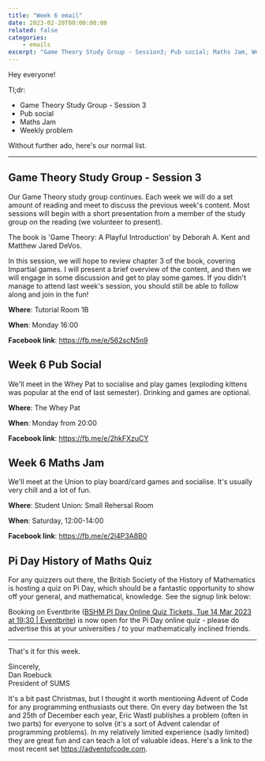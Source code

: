 ```yaml
---
title: "Week 6 email"
date: 2023-02-20T00:00:00:00
related: false
categories:
    - emails
excerpt: "Game Theory Study Group - Session3; Pub social; Maths Jam, Weekly Problem"
---
```

Hey everyone!

Tl;dr:

- Game Theory Study Group - Session 3
- Pub social
- Maths Jam
- Weekly problem

Without further ado, here's our normal list.

----------------

## Game Theory Study Group - Session 3

Our Game Theory study group continues. Each week we will do a set amount of reading and meet to discuss the previous week's content. Most sessions will begin with a short presentation from a member of the study group on the reading (we volunteer to present).

The book is 'Game Theory: A Playful Introduction' by Deborah A. Kent and Matthew Jared DeVos.

In this session, we will hope to review chapter 3 of the book, covering Impartial games. I will present a brief overview of the content, and then we will engage in some discussion and get to play some games. If you didn't manage to attend last week's session, you should still be able to follow along and join in the fun!

**Where**: Tutorial Room 1B

**When**: Monday 16:00

**Facebook link**: <https://fb.me/e/562scN5n9>

## Week 6 Pub Social

We'll meet in the Whey Pat to socialise and play games (exploding kittens was popular at the end of last semester). Drinking and games are optional.

**Where**: The Whey Pat

**When**: Monday from 20:00

**Facebook link**: <https://fb.me/e/2hkFXzuCY>

## Week 6 Maths Jam

We'll meet at the Union to play board/card games and socialise. It's usually very chill and a lot of fun.

**Where**: Student Union: Small Rehersal Room

**When**: Saturday, 12:00-14:00

**Facebook link**: <https://fb.me/e/2l4P3A8B0>

## Pi Day History of Maths Quiz

For any quizzers out there, the British Society of the History of Mathematics is hosting a quiz on Pi Day, which should be a fantastic opportunity to show off your general, and mathematical, knowledge. See the signup link below:

 
Booking on Eventbrite ([BSHM PI Day Online Quiz Tickets, Tue 14 Mar 2023 at 19:30 \| Eventbrite](https://www.eventbrite.co.uk/e/bshm-pi-day-online-quiz-tickets-537570797727)) is now open for the Pi Day online quiz - please do advertise this at your universities / to your mathematically inclined friends.

------------

That's it for this week.

Sincerely, <br>
Dan Roebuck <br>
President of SUMS

It's a bit past Christmas, but I thought it worth mentioning Advent of Code for any programming enthusiasts out there. On every day between the 1st and 25th of December each year, Eric Wastl publishes a problem (often in two parts) for everyone to solve (it's a sort of Advent calendar of programming problems). In my relatively limited experience (sadly limited) they are great fun and can teach a lot of valuable ideas. Here's a link to the most recent set https://adventofcode.com.